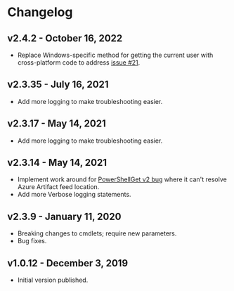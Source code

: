 # Changelog

## v2.4.2 - October 16, 2022

- Replace Windows-specific method for getting the current user with cross-platform code to address [issue #21](https://github.com/deadlydog/AzureArtifactsPowerShellModuleHelper/issues/21).

## v2.3.35 - July 16, 2021

- Add more logging to make troubleshooting easier.

## v2.3.17 - May 14, 2021

- Add more logging to make troubleshooting easier.

## v2.3.14 - May 14, 2021

- Implement work around for [PowerShellGet v2 bug](https://github.com/PowerShell/PowerShellGetv2/issues/619#issuecomment-718837449) where it can't resolve Azure Artifact feed location.
- Add more Verbose logging statements.

## v2.3.9 - January 11, 2020

- Breaking changes to cmdlets; require new parameters.
- Bug fixes.

## v1.0.12 - December 3, 2019

- Initial version published.
